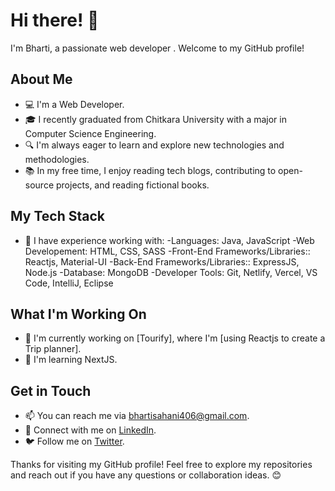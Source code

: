 # Hi there! 👋

I'm  Bharti, a passionate web developer . Welcome to my GitHub profile!

## About Me

- 💻 I'm a Web Developer.
- 🎓 I recently graduated from Chitkara University with a major in Computer Science Engineering.
- 🔍 I'm always eager to learn and explore new technologies and methodologies.
- 📚 In my free time, I enjoy reading tech blogs, contributing to open-source projects, and reading fictional books.

## My Tech Stack

- 💼 I have experience working with:
  -Languages: Java, JavaScript
  -Web Developement: HTML, CSS, SASS
  -Front-End Frameworks/Libraries:: Reactjs, Material-UI
  -Back-End Frameworks/Libraries:: ExpressJS, Node.js
  -Database: MongoDB
  -Developer Tools: Git, Netlify, Vercel, VS Code, IntelliJ, Eclipse


## What I'm Working On

- 🔭 I'm currently working on [Tourify], where I'm [using Reactjs to create a Trip planner].
- 🌱 I'm learning NextJS.


## Get in Touch

- 📫 You can reach me via bhartisahani406@gmail.com.
- 💼 Connect with me on [LinkedIn](https://www.linkedin.com/in/bharti-sahani-25a250188/).
- 🐦 Follow me on [Twitter](https://twitter.com/bharti147).



Thanks for visiting my GitHub profile! Feel free to explore my repositories and reach out if you have any questions or collaboration ideas. 😊

